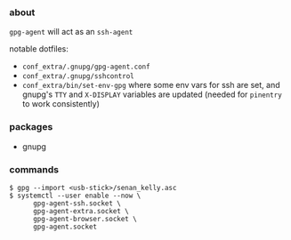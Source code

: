 ### about

`gpg-agent` will act as an `ssh-agent`

notable dotfiles:

- `conf_extra/.gnupg/gpg-agent.conf`
- `conf_extra/.gnupg/sshcontrol`
- `conf_extra/bin/set-env-gpg` where some env vars for ssh are set, and gnupg's `TTY` and `X-DISPLAY` variables are updated (needed for `pinentry` to work consistently)

### packages

- gnupg

### commands

    $ gpg --import <usb-stick>/senan_kelly.asc
    $ systemctl --user enable --now \
          gpg-agent-ssh.socket \
          gpg-agent-extra.socket \
          gpg-agent-browser.socket \
          gpg-agent.socket
